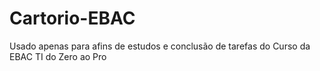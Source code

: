 # Cartorio-EBAC
Usado apenas para afins de estudos e conclusão de tarefas do Curso da EBAC TI do Zero ao Pro
